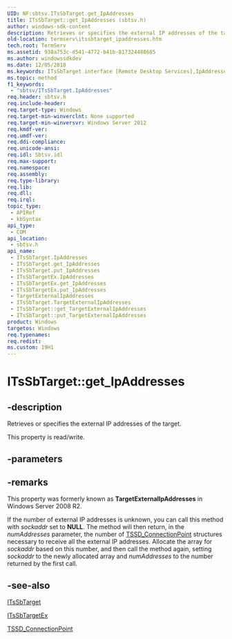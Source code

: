 ```yaml
---
UID: NF:sbtsv.ITsSbTarget.get_IpAddresses
title: ITsSbTarget::get_IpAddresses (sbtsv.h)
author: windows-sdk-content
description: Retrieves or specifies the external IP addresses of the target.
old-location: termserv\itssbtarget_ipaddresses.htm
tech.root: TermServ
ms.assetid: 938a753c-d541-4772-b41b-817324488685
ms.author: windowssdkdev
ms.date: 12/05/2018
ms.keywords: ITsSbTarget interface [Remote Desktop Services],IpAddresses property, ITsSbTarget.IpAddresses, ITsSbTarget.TargetExternalIpAddresses, ITsSbTarget.get_IpAddresses, ITsSbTarget::IpAddresses, ITsSbTarget::get_IpAddresses, ITsSbTarget::get_TargetExternalIpAddresses, ITsSbTarget::put_IpAddresses, ITsSbTarget::put_TargetExternalIpAddresses, ITsSbTargetEx interface [Remote Desktop Services],IpAddresses property, ITsSbTargetEx.IpAddresses, ITsSbTargetEx::get_IpAddresses, ITsSbTargetEx::put_IpAddresses, IpAddresses property [Remote Desktop Services], IpAddresses property [Remote Desktop Services],ITsSbTarget interface, IpAddresses property [Remote Desktop Services],ITsSbTargetEx interface, TargetExternalIpAddresses, TargetExternalIpAddresses property [Remote Desktop Services], TargetExternalIpAddresses property [Remote Desktop Services],ITsSbTarget interface, get_IpAddresses, sbtsv/ITsSbTarget::IpAddresses, sbtsv/ITsSbTarget::get_IpAddresses, sbtsv/ITsSbTarget::put_IpAddresses, sbtsv/ITsSbTargetEx::IpAddresses, sbtsv/ITsSbTargetEx::get_IpAddresses, sbtsv/ITsSbTargetEx::put_IpAddresses, termserv.itssbtarget_ipaddresses
ms.topic: method
f1_keywords: 
 - "sbtsv/ITsSbTarget.IpAddresses"
req.header: sbtsv.h
req.include-header: 
req.target-type: Windows
req.target-min-winverclnt: None supported
req.target-min-winversvr: Windows Server 2012
req.kmdf-ver: 
req.umdf-ver: 
req.ddi-compliance: 
req.unicode-ansi: 
req.idl: Sbtsv.idl
req.max-support: 
req.namespace: 
req.assembly: 
req.type-library: 
req.lib: 
req.dll: 
req.irql: 
topic_type:
 - APIRef
 - kbSyntax
api_type:
 - COM
api_location:
 - sbtsv.h
api_name:
 - ITsSbTarget.IpAddresses
 - ITsSbTarget.get_IpAddresses
 - ITsSbTarget.put_IpAddresses
 - ITsSbTargetEx.IpAddresses
 - ITsSbTargetEx.get_IpAddresses
 - ITsSbTargetEx.put_IpAddresses
 - TargetExternalIpAddresses
 - ITsSbTarget.TargetExternalIpAddresses
 - ITsSbTarget::get_TargetExternalIpAddresses
 - ITsSbTarget::put_TargetExternalIpAddresses
product: Windows
targetos: Windows
req.typenames: 
req.redist: 
ms.custom: 19H1
---
```


# ITsSbTarget::get_IpAddresses


## -description


 Retrieves or specifies the external IP addresses of the target.

This property is read/write.


## -parameters


## -remarks



This property was formerly known as <b>TargetExternalIpAddresses</b> in Windows Server 2008 R2.

If the number of external IP addresses is unknown, you can call this method with <i>sockaddr</i> set to <b>NULL</b>. The method will then return, in the <i>numAddresses</i> parameter, the number of <a href="https://docs.microsoft.com/windows/desktop/api/sessdirpublictypes/ns-sessdirpublictypes-__midl___midl_itf_sessdirpublictypes_0000_0000_0002">TSSD_ConnectionPoint</a> structures necessary to receive all the external IP addresses. Allocate the array for <i>sockaddr</i> based on this number, and then call the method again, setting <i>sockaddr</i> to the newly allocated array and <i>numAddresses</i> to the number returned by the first call.




## -see-also




<a href="https://docs.microsoft.com/windows/desktop/api/sbtsv/nn-sbtsv-itssbtarget">ITsSbTarget</a>



<a href="https://docs.microsoft.com/windows/desktop/TermServ/itssbtargetex">ITsSbTargetEx</a>



<a href="https://docs.microsoft.com/windows/desktop/api/sessdirpublictypes/ns-sessdirpublictypes-__midl___midl_itf_sessdirpublictypes_0000_0000_0002">TSSD_ConnectionPoint</a>
 

 

